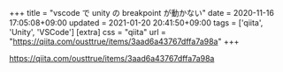 +++
title = "vscode で unity の breakpoint が動かない"
date = 2020-11-16 17:05:08+09:00
updated = 2021-01-20 20:41:50+09:00
tags = ['qiita', 'Unity', 'VSCode']
[extra]
css = "qiita"
url = "https://qiita.com/ousttrue/items/3aad6a43767dffa7a98a"
+++

<https://qiita.com/ousttrue/items/3aad6a43767dffa7a98a>

